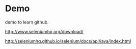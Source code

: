 # Demo

demo to learn github.

http://www.seleniumhq.org/download/

http://seleniumhq.github.io/selenium/docs/api/java/index.html
